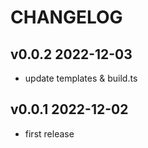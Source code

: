 # CHANGELOG

## v0.0.2 2022-12-03

- update templates & build.ts

## v0.0.1 2022-12-02

- first release
